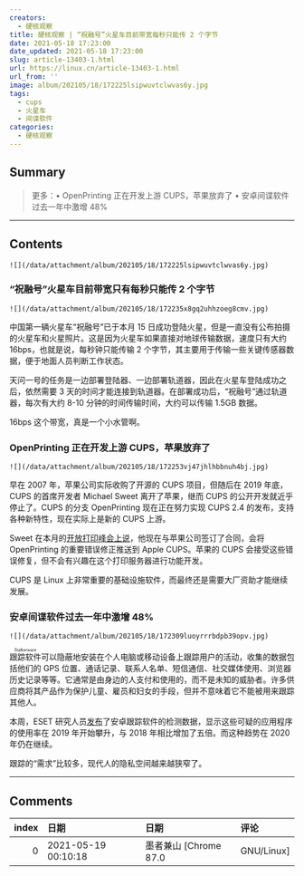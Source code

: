 ```yaml
---
creators:
  - 硬核观察
title: 硬核观察 | “祝融号”火星车目前带宽每秒只能传 2 个字节
date: 2021-05-18 17:23:00
date_updated: 2021-05-18 17:23:00
slug: article-13403-1.html
url: https://linux.cn/article-13403-1.html
url_from: ''
image: album/202105/18/172225lsipwuvtclwvas6y.jpg
tags:
  - cups
  - 火星车
  - 间谍软件
categories:
  - 硬核观察
---
```


## Summary

> 更多：• OpenPrinting 正在开发上游 CUPS，苹果放弃了 • 安卓间谍软件过去一年中激增 48%

***

<!-- more -->

## Contents

`![](/data/attachment/album/202105/18/172225lsipwuvtclwvas6y.jpg)`

### “祝融号”火星车目前带宽只有每秒只能传 2 个字节

`![](/data/attachment/album/202105/18/172235x8gq2uhhzoeg8cmv.jpg)`

中国第一辆火星车“祝融号”已于本月 15 日成功登陆火星，但是一直没有公布拍摄的火星车和火星照片。这是因为火星车如果直接对地球传输数据，速度只有大约 16bps，也就是说，每秒钟只能传输 2 个字节，其主要用于传输一些关键传感器数据，便于地面人员判断工作状态。

天问一号的任务是一边部署登陆器、一边部署轨道器，因此在火星车登陆成功之后，依然需要 3 天的时间才能连接到轨道器。在部署成功后，“祝融号”通过轨道器，每次有大约 8-10 分钟的时间传输时间，大约可以传输 1.5GB 数据。

16bps 这个带宽，真是一个小水管啊。

### OpenPrinting 正在开发上游 CUPS，苹果放弃了

`![](/data/attachment/album/202105/18/172253vj47jhlhbbnuh4bj.jpg)`

早在 2007 年，苹果公司实际收购了开源的 CUPS 项目，但随后在 2019 年底，CUPS 的首席开发者 Michael Sweet 离开了苹果，继而 CUPS 的公开开发就近乎停止了。CUPS 的分支 OpenPrinting 现在正在努力实现 CUPS 2.4 的发布，支持各种新特性，现在实际上是新的 CUPS 上游。

Sweet 在本月的[开放打印峰会上说](https://www.phoronix.com/scan.php?page=news_item&px=Apple-No-More-CUPS)，他现在与苹果公司签订了合同，会将 OpenPrinting 的重要错误修正推送到 Apple CUPS。苹果的 CUPS 会接受这些错误修复，但不会有兴趣在这个打印服务器进行功能开发。

CUPS 是 Linux 上非常重要的基础设施软件，而最终还是需要大厂资助才能继续发展。

### 安卓间谍软件过去一年中激增 48%

`![](/data/attachment/album/202105/18/172309luoyrrrbdpb39opv.jpg)`

<ruby> 跟踪软件 <rt>  Stalkerware </rt></ruby>可以隐蔽地安装在个人电脑或移动设备上跟踪用户的活动，收集的数据包括他们的 GPS 位置、通话记录、联系人名单、短信通信、社交媒体使用、浏览器历史记录等等。它通常是由身边的人支付和使用的，而不是未知的威胁者。许多供应商将其产品作为保护儿童、雇员和妇女的手段，但并不意味着它不能被用来跟踪其他人。

本周，ESET 研究人员[发布](https://www.zdnet.com/article/stalkerware-adoption-rates-surge-over-2020-hundreds-of-vulnerabilities-found/)了安卓跟踪软件的检测数据，显示这些可疑的应用程序的使用率在 2019 年开始攀升，与 2018 年相比增加了五倍。而这种趋势在 2020 年仍在继续。

跟踪的“需求”比较多，现代人的隐私空间越来越狭窄了。

***

## Comments

|   index | 日期                | 日期                             | 评论                                                         |
|--------:|:--------------------|:---------------------------------|:-------------------------------------------------------------|
|       0 | 2021-05-19 00:10:18 | 墨者兼山 [Chrome 87.0|GNU/Linux] | 祝融号直接对地球传送数据并不是常态吖, 主要是通过天问一号传的 |
